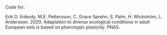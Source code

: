 Code for: 

Erik D. Enbody, M.E. Pettersson, C. Grace Sprehn, S. Palm, H. Wickström, L. Andersson. 2020. Adaptation to diverse ecological conditions in adult European eels is based on phenotypic plasticity. PNAS.

